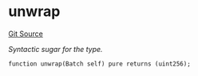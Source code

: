 # unwrap
[Git Source](https://github.com/lidofinance/community-staking-module/blob/a195b01bbb6171373c6b27ef341ec075aa98a44e/src/lib/QueueLib.sol)

*Syntactic sugar for the type.*


```solidity
function unwrap(Batch self) pure returns (uint256);
```

